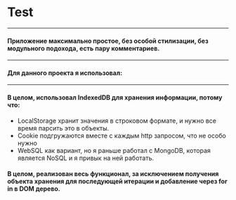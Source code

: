 # Test
________
#### Приложение максимально простое, без особой стилизации, без модульного подохода, есть пару комментариев.
________
#### Для данного проекта я использовал:
________
#### В целом, использовал IndexedDB для хранения информации, потому что: 
- LocalStorage хранит значения в строковом формате, и нужно все время парсить это в объекты.
- Cookie подгружаются вместе с каждым http запросом, что не особо нужно
- WebSQL как вариант, но я раньше работал с MongoDB, которая является NoSQL и я привык на ней работать.
#### В целом, реализован весь функционал, за исключением получения объекта хранения для последующей итерации и добавление через for in в DOM дерево.
